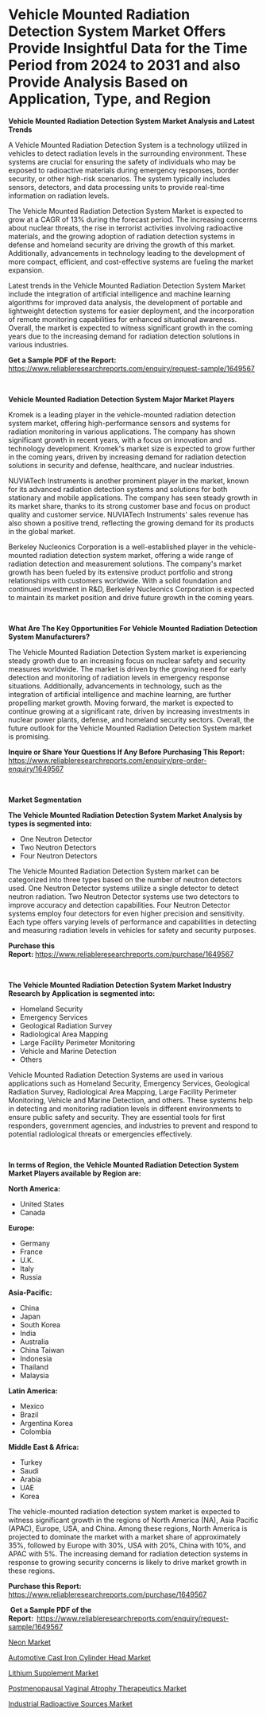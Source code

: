 <p><h1>Vehicle Mounted Radiation Detection System Market Offers Provide Insightful Data for the Time Period from 2024 to 2031 and also Provide Analysis Based on Application, Type, and Region</h1></p><p><strong>Vehicle Mounted Radiation Detection System Market Analysis and Latest Trends</strong></p>
<p><p>A Vehicle Mounted Radiation Detection System is a technology utilized in vehicles to detect radiation levels in the surrounding environment. These systems are crucial for ensuring the safety of individuals who may be exposed to radioactive materials during emergency responses, border security, or other high-risk scenarios. The system typically includes sensors, detectors, and data processing units to provide real-time information on radiation levels.</p><p>The Vehicle Mounted Radiation Detection System Market is expected to grow at a CAGR of 13% during the forecast period. The increasing concerns about nuclear threats, the rise in terrorist activities involving radioactive materials, and the growing adoption of radiation detection systems in defense and homeland security are driving the growth of this market. Additionally, advancements in technology leading to the development of more compact, efficient, and cost-effective systems are fueling the market expansion.</p><p>Latest trends in the Vehicle Mounted Radiation Detection System Market include the integration of artificial intelligence and machine learning algorithms for improved data analysis, the development of portable and lightweight detection systems for easier deployment, and the incorporation of remote monitoring capabilities for enhanced situational awareness. Overall, the market is expected to witness significant growth in the coming years due to the increasing demand for radiation detection solutions in various industries.</p></p>
<p><strong>Get a Sample PDF of the Report:&nbsp;</strong> <a href="https://www.reliableresearchreports.com/enquiry/request-sample/1649567">https://www.reliableresearchreports.com/enquiry/request-sample/1649567</a></p>
<p>&nbsp;</p>
<p><strong>Vehicle Mounted Radiation Detection System Major Market Players</strong></p>
<p><p>Kromek is a leading player in the vehicle-mounted radiation detection system market, offering high-performance sensors and systems for radiation monitoring in various applications. The company has shown significant growth in recent years, with a focus on innovation and technology development. Kromek's market size is expected to grow further in the coming years, driven by increasing demand for radiation detection solutions in security and defense, healthcare, and nuclear industries.</p><p>NUVIATech Instruments is another prominent player in the market, known for its advanced radiation detection systems and solutions for both stationary and mobile applications. The company has seen steady growth in its market share, thanks to its strong customer base and focus on product quality and customer service. NUVIATech Instruments' sales revenue has also shown a positive trend, reflecting the growing demand for its products in the global market.</p><p>Berkeley Nucleonics Corporation is a well-established player in the vehicle-mounted radiation detection system market, offering a wide range of radiation detection and measurement solutions. The company's market growth has been fueled by its extensive product portfolio and strong relationships with customers worldwide. With a solid foundation and continued investment in R&D, Berkeley Nucleonics Corporation is expected to maintain its market position and drive future growth in the coming years.</p></p>
<p>&nbsp;</p>
<p><strong>What Are The Key Opportunities For Vehicle Mounted Radiation Detection System Manufacturers?</strong></p>
<p><p>The Vehicle Mounted Radiation Detection System market is experiencing steady growth due to an increasing focus on nuclear safety and security measures worldwide. The market is driven by the growing need for early detection and monitoring of radiation levels in emergency response situations. Additionally, advancements in technology, such as the integration of artificial intelligence and machine learning, are further propelling market growth. Moving forward, the market is expected to continue growing at a significant rate, driven by increasing investments in nuclear power plants, defense, and homeland security sectors. Overall, the future outlook for the Vehicle Mounted Radiation Detection System market is promising.</p></p>
<p><strong>Inquire or Share Your Questions If Any Before Purchasing This Report:</strong> <a href="https://www.reliableresearchreports.com/enquiry/pre-order-enquiry/1649567">https://www.reliableresearchreports.com/enquiry/pre-order-enquiry/1649567</a></p>
<p>&nbsp;</p>
<p><strong>Market Segmentation</strong></p>
<p><strong>The Vehicle Mounted Radiation Detection System Market Analysis by types is segmented into:</strong></p>
<p><ul><li>One Neutron Detector</li><li>Two Neutron Detectors</li><li>Four Neutron Detectors</li></ul></p>
<p><p>The Vehicle Mounted Radiation Detection System market can be categorized into three types based on the number of neutron detectors used. One Neutron Detector systems utilize a single detector to detect neutron radiation. Two Neutron Detector systems use two detectors to improve accuracy and detection capabilities. Four Neutron Detector systems employ four detectors for even higher precision and sensitivity. Each type offers varying levels of performance and capabilities in detecting and measuring radiation levels in vehicles for safety and security purposes.</p></p>
<p><strong>Purchase this Report:&nbsp;</strong><a href="https://www.reliableresearchreports.com/purchase/1649567">https://www.reliableresearchreports.com/purchase/1649567</a></p>
<p>&nbsp;</p>
<p><strong>The Vehicle Mounted Radiation Detection System Market Industry Research by Application is segmented into:</strong></p>
<p><ul><li>Homeland Security</li><li>Emergency Services</li><li>Geological Radiation Survey</li><li>Radiological Area Mapping</li><li>Large Facility Perimeter Monitoring</li><li>Vehicle and Marine Detection</li><li>Others</li></ul></p>
<p><p>Vehicle Mounted Radiation Detection Systems are used in various applications such as Homeland Security, Emergency Services, Geological Radiation Survey, Radiological Area Mapping, Large Facility Perimeter Monitoring, Vehicle and Marine Detection, and others. These systems help in detecting and monitoring radiation levels in different environments to ensure public safety and security. They are essential tools for first responders, government agencies, and industries to prevent and respond to potential radiological threats or emergencies effectively.</p></p>
<p>&nbsp;</p>
<p><strong>In terms of Region, the Vehicle Mounted Radiation Detection System Market Players available by Region are:</strong></p>
<p>
    <p> <strong> North America: </strong>
        <ul>
            <li>United States</li>
            <li>Canada</li>
        </ul>
        </p> 
    <p> <strong> Europe: </strong>
        <ul>
            <li>Germany</li>
            <li>France</li>
            <li>U.K.</li>
            <li>Italy</li>
            <li>Russia</li>
        </ul>
        </p> 
    <p> <strong> Asia-Pacific: </strong>
        <ul>
            <li>China</li>
            <li>Japan</li>
            <li>South Korea</li>
            <li>India</li>
            <li>Australia</li>
            <li>China Taiwan</li>
            <li>Indonesia</li>
            <li>Thailand</li>
            <li>Malaysia</li>
        </ul>
        </p> 
    <p> <strong> Latin America: </strong>
        <ul>
            <li>Mexico</li>
            <li>Brazil</li>
            <li>Argentina Korea</li>
            <li>Colombia</li>
        </ul>
        </p> 
    <p> <strong> Middle East & Africa: </strong>
        <ul>
            <li>Turkey</li>
            <li>Saudi</li>
            <li>Arabia</li>
            <li>UAE</li>
            <li>Korea</li>
        </ul>
    </p>
    </p>
<p><p>The vehicle-mounted radiation detection system market is expected to witness significant growth in the regions of North America (NA), Asia Pacific (APAC), Europe, USA, and China. Among these regions, North America is projected to dominate the market with a market share of approximately 35%, followed by Europe with 30%, USA with 20%, China with 10%, and APAC with 5%. The increasing demand for radiation detection systems in response to growing security concerns is likely to drive market growth in these regions.</p></p>
<p><strong>Purchase this Report: </strong><a href="https://www.reliableresearchreports.com/purchase/1649567">https://www.reliableresearchreports.com/purchase/1649567</a></p>
<p>&nbsp;<strong>Get a Sample PDF of the Report:&nbsp;&nbsp;</strong><a href="https://www.reliableresearchreports.com/enquiry/request-sample/1649567">https://www.reliableresearchreports.com/enquiry/request-sample/1649567</a></p>
<p><strong></strong></p>
<p><p><a href="https://medium.com/@penelopeparsons766/neon-market-the-key-to-successful-business-strategy-forecast-till-2031-40156cfb6bd8">Neon Market</a></p><p><a href="https://github.com/gdfhhhj/Market-Research-Report-List-3/blob/main/automotive-cast-iron-cylinder-head-market.md">Automotive Cast Iron Cylinder Head Market</a></p><p><a href="https://medium.com/@penelopeparsons766/lithium-supplement-market-exploring-market-share-market-trends-and-future-growth-0a1127f849b9">Lithium Supplement Market</a></p><p><a href="https://github.com/RichRobinson5/Market-Research-Report-List-3/blob/main/postmenopausal-vaginal-atrophy-therapeutics-market.md">Postmenopausal Vaginal Atrophy Therapeutics Market</a></p><p><a href="https://medium.com/@penelopeparsons766/industrial-radioactive-sources-market-report-reveals-the-latest-trends-and-growth-opportunities-of-b00eeed7c9cf">Industrial Radioactive Sources Market</a></p></p>